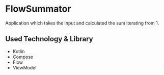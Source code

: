 # FlowSummator

Application which takes the input and calculated the sum iterating from 1.

## Used Technology & Library

- Kotlin
- Compose
- Flow
- ViewModel
